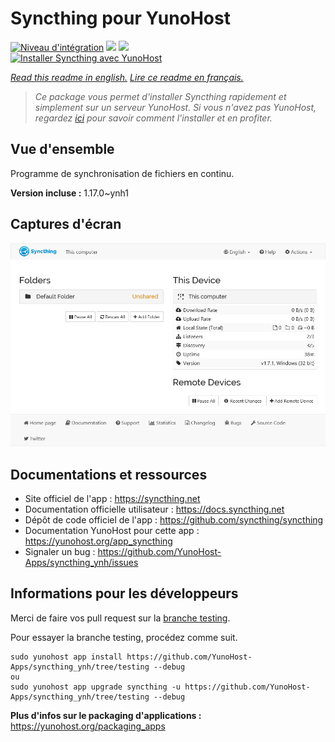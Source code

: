 # Syncthing pour YunoHost

[![Niveau d'intégration](https://dash.yunohost.org/integration/syncthing.svg)](https://dash.yunohost.org/appci/app/syncthing) ![](https://ci-apps.yunohost.org/ci/badges/syncthing.status.svg) ![](https://ci-apps.yunohost.org/ci/badges/syncthing.maintain.svg)  
[![Installer Syncthing avec YunoHost](https://install-app.yunohost.org/install-with-yunohost.svg)](https://install-app.yunohost.org/?app=syncthing)

*[Read this readme in english.](./README.md)*
*[Lire ce readme en français.](./README_fr.md)*

> *Ce package vous permet d'installer Syncthing rapidement et simplement sur un serveur YunoHost.
Si vous n'avez pas YunoHost, regardez [ici](https://yunohost.org/#/install) pour savoir comment l'installer et en profiter.*

## Vue d'ensemble

Programme de synchronisation de fichiers en continu.

**Version incluse :** 1.17.0~ynh1



## Captures d'écran

![](./doc/screenshots/screenshot1.png)

## Documentations et ressources

* Site officiel de l'app : https://syncthing.net
* Documentation officielle utilisateur : https://docs.syncthing.net
* Dépôt de code officiel de l'app : https://github.com/syncthing/syncthing
* Documentation YunoHost pour cette app : https://yunohost.org/app_syncthing
* Signaler un bug : https://github.com/YunoHost-Apps/syncthing_ynh/issues

## Informations pour les développeurs

Merci de faire vos pull request sur la [branche testing](https://github.com/YunoHost-Apps/syncthing_ynh/tree/testing).

Pour essayer la branche testing, procédez comme suit.
```
sudo yunohost app install https://github.com/YunoHost-Apps/syncthing_ynh/tree/testing --debug
ou
sudo yunohost app upgrade syncthing -u https://github.com/YunoHost-Apps/syncthing_ynh/tree/testing --debug
```

**Plus d'infos sur le packaging d'applications :** https://yunohost.org/packaging_apps